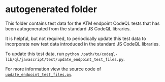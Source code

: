 # autogenerated folder

This folder contains test data for the ATM endpoint CodeQL tests that has been autogenerated from the standard JS CodeQL libraries.

It is helpful, but not required, to periodically update this test data to incorporate new test data introduced in the standard JS CodeQL libraries.

To update this test data, run `python /path/to/codeql-lib/ql/javascript/test/update_endpoint_test_files.py`.

For more information view the source code of [`update_endpoint_test_files.py`](../../update_endpoint_test_files.py).
